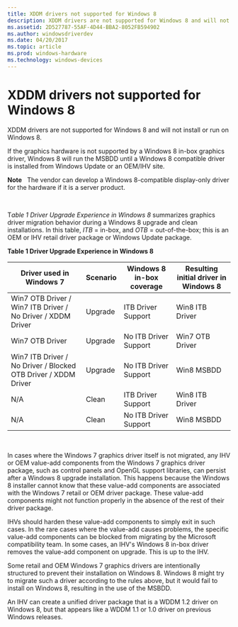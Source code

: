 ```yaml
---
title: XDDM drivers not supported for Windows 8
description: XDDM drivers are not supported for Windows 8 and will not install or run on Windows 8.
ms.assetid: 2D527787-55AF-4D44-BBA2-8052FB594902
ms.author: windowsdriverdev
ms.date: 04/20/2017
ms.topic: article
ms.prod: windows-hardware
ms.technology: windows-devices
---
```


# XDDM drivers not supported for Windows 8


XDDM drivers are not supported for Windows 8 and will not install or run on Windows 8.

If the graphics hardware is not supported by a Windows 8 in-box graphics driver, Windows 8 will run the MSBDD until a Windows 8 compatible driver is installed from Windows Update or an OEM/IHV site.

**Note**  
The vendor can develop a Windows 8-compatible display-only driver for the hardware if it is a server product.

 

T*able 1 Driver Upgrade Experience in Windows 8* summarizes graphics driver migration behavior during a Windows 8 upgrade and clean installations. In this table, *ITB* = in-box, and *OTB* = out-of-the-box; this is an OEM or IHV retail driver package or Windows Update package.

**Table 1 Driver Upgrade Experience in Windows 8**

| Driver used in Windows 7                                       | Scenario | Windows 8 in-box coverage | Resulting initial driver in Windows 8 |
|----------------------------------------------------------------|----------|---------------------------|---------------------------------------|
| Win7 OTB Driver / Win7 ITB Driver / No Driver / XDDM Driver    | Upgrade  | ITB Driver Support        | Win8 ITB Driver                       |
| Win7 OTB Driver                                                | Upgrade  | No ITB Driver Support     | Win7 OTB Driver                       |
| Win7 ITB Driver / No Driver / Blocked OTB Driver / XDDM Driver | Upgrade  | No ITB Driver Support     | Win8 MSBDD                            |
| N/A                                                            | Clean    | ITB Driver Support        | Win8 ITB Driver                       |
| N/A                                                            | Clean    | No ITB Driver Support     | Win8 MSBDD                            |

 

In cases where the Windows 7 graphics driver itself is not migrated, any IHV or OEM value-add components from the Windows 7 graphics driver package, such as control panels and OpenGL support libraries, can persist after a Windows 8 upgrade installation. This happens because the Windows 8 installer cannot know that these value-add components are associated with the Windows 7 retail or OEM driver package. These value-add components might not function properly in the absence of the rest of their driver package.

IHVs should harden these value-add components to simply exit in such cases. In the rare cases where the value-add causes problems, the specific value-add components can be blocked from migrating by the Microsoft compatibility team. In some cases, an IHV's Windows 8 in-box driver removes the value-add component on upgrade. This is up to the IHV.

Some retail and OEM Windows 7 graphics drivers are intentionally structured to prevent their installation on Windows 8. Windows 8 might try to migrate such a driver according to the rules above, but it would fail to install on Windows 8, resulting in the use of the MSBDD.

An IHV can create a unified driver package that is a WDDM 1.2 driver on Windows 8, but that appears like a WDDM 1.1 or 1.0 driver on previous Windows releases.

 

 





